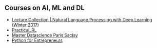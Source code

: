 ## Courses on AI, ML and DL




* [Lecture Collection | Natural Language Processing with Deep Learning (Winter 2017)](https://www.youtube.com/playlist?list=PL3FW7Lu3i5Jsnh1rnUwq_TcylNr7EkRe6)
* [Practical_RL](https://github.com/yandexdataschool/Practical_RL)
* [Master Datascience Paris Saclay](https://m2dsupsdlclass.github.io/lectures-labs/)
* [Python for Entrepreneurs](https://training.talkpython.fm/courses/explore_entrepreneurs/python-for-entrepreneurs-build-and-launch-your-online-business)
